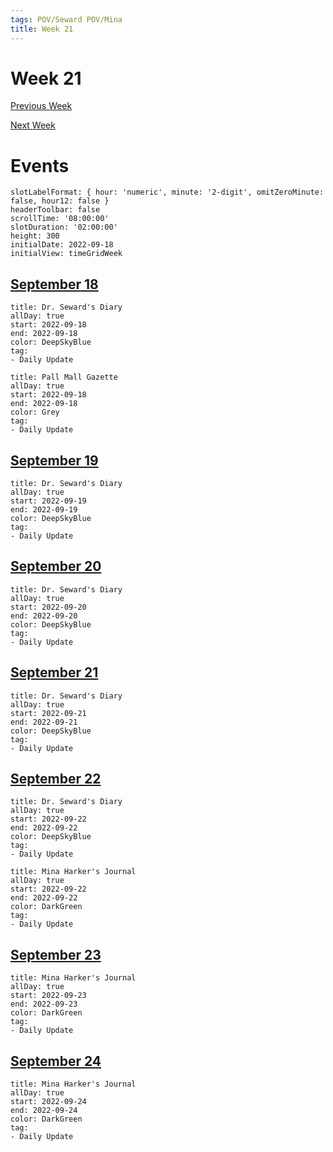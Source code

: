 ```yaml
---
tags: POV/Seward POV/Mina 
title: Week 21
---
```


# Week 21

[Previous Week](2022-W38.md)

[Next Week](2022-W40.md)

# Events

```itinerary
slotLabelFormat: { hour: 'numeric', minute: '2-digit', omitZeroMinute: false, hour12: false }
headerToolbar: false
scrollTime: '08:00:00'
slotDuration: '02:00:00'
height: 300
initialDate: 2022-09-18
initialView: timeGridWeek
```

## [September 18](2022-09-18.md)

```itinerary-event
title: Dr. Seward's Diary
allDay: true
start: 2022-09-18
end: 2022-09-18
color: DeepSkyBlue
tag:
- Daily Update
```

```itinerary-event
title: Pall Mall Gazette
allDay: true
start: 2022-09-18
end: 2022-09-18
color: Grey
tag:
- Daily Update
```

## [September 19](2022-09-19.md)

```itinerary-event
title: Dr. Seward's Diary
allDay: true
start: 2022-09-19
end: 2022-09-19
color: DeepSkyBlue
tag:
- Daily Update
```

## [September 20](2022-09-20.md)

```itinerary-event
title: Dr. Seward's Diary
allDay: true
start: 2022-09-20
end: 2022-09-20
color: DeepSkyBlue
tag:
- Daily Update
```

## [September 21](2022-09-21.md)

```itinerary-event
title: Dr. Seward's Diary
allDay: true
start: 2022-09-21
end: 2022-09-21
color: DeepSkyBlue
tag:
- Daily Update
```

## [September 22](2022-09-22.md)

```itinerary-event
title: Dr. Seward's Diary
allDay: true
start: 2022-09-22
end: 2022-09-22
color: DeepSkyBlue
tag:
- Daily Update
```

```itinerary-event
title: Mina Harker's Journal
allDay: true
start: 2022-09-22
end: 2022-09-22
color: DarkGreen
tag:
- Daily Update
```

## [September 23](2022-09-23.md)

```itinerary-event
title: Mina Harker's Journal
allDay: true
start: 2022-09-23
end: 2022-09-23
color: DarkGreen
tag:
- Daily Update
```

## [September 24](2022-09-24.md)

```itinerary-event
title: Mina Harker's Journal
allDay: true
start: 2022-09-24
end: 2022-09-24
color: DarkGreen
tag:
- Daily Update
```